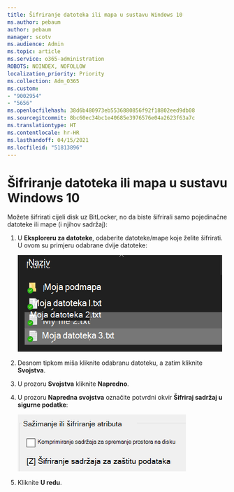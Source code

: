 ```yaml
---
title: Šifriranje datoteka ili mapa u sustavu Windows 10
ms.author: pebaum
author: pebaum
manager: scotv
ms.audience: Admin
ms.topic: article
ms.service: o365-administration
ROBOTS: NOINDEX, NOFOLLOW
localization_priority: Priority
ms.collection: Adm_O365
ms.custom:
- "9002954"
- "5656"
ms.openlocfilehash: 38d6b480973eb5536880856f92f18802eed9db08
ms.sourcegitcommit: 8bc60ec34bc1e40685e3976576e04a2623f63a7c
ms.translationtype: HT
ms.contentlocale: hr-HR
ms.lasthandoff: 04/15/2021
ms.locfileid: "51813896"
---
```

# <a name="encrypt-files-or-folder-in-windows-10"></a>Šifriranje datoteka ili mapa u sustavu Windows 10

Možete šifrirati cijeli disk uz BitLocker, no da biste šifrirali samo pojedinačne datoteke ili mape (i njihov sadržaj):

1. U **Eksploreru za datoteke**, odaberite datoteke/mape koje želite šifrirati. U ovom su primjeru odabrane dvije datoteke:

    ![Odaberite datoteke ili mape za šifriranje.](media/select-for-encrypting.png)

2. Desnom tipkom miša kliknite odabranu datoteku, a zatim kliknite **Svojstva**.

3. U prozoru **Svojstva** kliknite **Napredno**.

4. U prozoru **Napredna svojstva** označite potvrdni okvir **Šifriraj sadržaj u sigurne podatke**:

    ![Šifriraj sadržaj](media/encrypt-contents.png)

5. Kliknite **U redu**.
